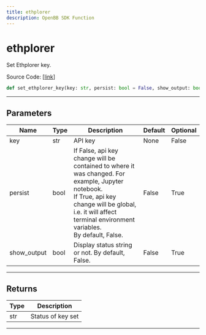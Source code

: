 ```yaml
---
title: ethplorer
description: OpenBB SDK Function
---
```


# ethplorer

Set Ethplorer key.

Source Code: [[link](https://github.com/OpenBB-finance/OpenBBTerminal/tree/main/openbb_terminal/keys_model.py#L1827)]

```python
def set_ethplorer_key(key: str, persist: bool = False, show_output: bool = False) -> str
```
---
## Parameters

| Name | Type | Description | Default | Optional |
| ---- | ---- | ----------- | ------- | -------- |
| key | str | API key | None | False |
| persist | bool | If False, api key change will be contained to where it was changed. For example, Jupyter notebook.<br/>If True, api key change will be global, i.e. it will affect terminal environment variables.<br/>By default, False. | False | True |
| show_output | bool | Display status string or not. By default, False. | False | True |

---
## Returns

| Type | Description |
| ---- | ----------- |
| str | Status of key set |

---
